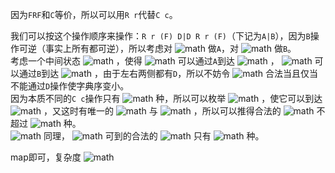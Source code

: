 因为`FRF`和`C`等价，所以可以用`R r`代替`C c`。

我们可以按这个操作顺序来操作：`R r (F) D|D R r (F)`（下记为`A|B`），因为`B`操作可逆（事实上所有都可逆），所以考虑对 ![math](https://render.githubusercontent.com/render/math?math=i) 做`A`，对 ![math](https://render.githubusercontent.com/render/math?math=j) 做`B`。  
考虑一个中间状态 ![math](https://render.githubusercontent.com/render/math?math=P_0) ，使得 ![math](https://render.githubusercontent.com/render/math?math=P_i) 可以通过`A`到达 ![math](https://render.githubusercontent.com/render/math?math=P_0) ， ![math](https://render.githubusercontent.com/render/math?math=P_0) 可以通过`B`到达 ![math](https://render.githubusercontent.com/render/math?math=P_j) ，由于左右两侧都有`D`，所以不妨令 ![math](https://render.githubusercontent.com/render/math?math=P_0) 合法当且仅当不能通过`D`操作使字典序变小。  
因为本质不同的`C c`操作只有 ![math](https://render.githubusercontent.com/render/math?math=6%5E4) 种，所以可以枚举 ![math](https://render.githubusercontent.com/render/math?math=P_%7Bj%27%7D) ，使它可以到达 ![math](https://render.githubusercontent.com/render/math?math=P_j) ，又这时有唯一的 ![math](https://render.githubusercontent.com/render/math?math=P_0) 与 ![math](https://render.githubusercontent.com/render/math?math=P_j) ，所以可以推得合法的 ![math](https://render.githubusercontent.com/render/math?math=P_0) 不超过 ![math](https://render.githubusercontent.com/render/math?math=m%3D2%5Ctimes%206%5E4) 种。  
 ![math](https://render.githubusercontent.com/render/math?math=P_i) 同理， ![math](https://render.githubusercontent.com/render/math?math=P_i) 可到的合法的 ![math](https://render.githubusercontent.com/render/math?math=P_0) 只有 ![math](https://render.githubusercontent.com/render/math?math=m) 种。

map即可，复杂度 ![math](https://render.githubusercontent.com/render/math?math=O%28nm%5Clog%28nm%29%29) 
